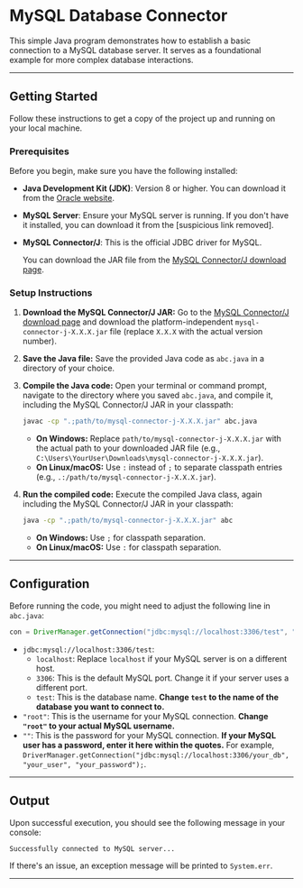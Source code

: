 # MySQL Database Connector

This simple Java program demonstrates how to establish a basic connection to a MySQL database server. It serves as a foundational example for more complex database interactions.

-----

## Getting Started

Follow these instructions to get a copy of the project up and running on your local machine.

### Prerequisites

Before you begin, make sure you have the following installed:

  * **Java Development Kit (JDK)**: Version 8 or higher. You can download it from the [Oracle website](https://www.oracle.com/java/technologies/downloads/).

  * **MySQL Server**: Ensure your MySQL server is running. If you don't have it installed, you can download it from the [suspicious link removed].

  * **MySQL Connector/J**: This is the official JDBC driver for MySQL.

    You can download the JAR file from the [MySQL Connector/J download page](https://dev.mysql.com/downloads/connector/j/).

### Setup Instructions

1.  **Download the MySQL Connector/J JAR:**
    Go to the [MySQL Connector/J download page](https://dev.mysql.com/downloads/connector/j/) and download the platform-independent `mysql-connector-j-X.X.X.jar` file (replace `X.X.X` with the actual version number).

2.  **Save the Java file:**
    Save the provided Java code as `abc.java` in a directory of your choice.

3.  **Compile the Java code:**
    Open your terminal or command prompt, navigate to the directory where you saved `abc.java`, and compile it, including the MySQL Connector/J JAR in your classpath:

    ```bash
    javac -cp ".;path/to/mysql-connector-j-X.X.X.jar" abc.java
    ```

      * **On Windows:** Replace `path/to/mysql-connector-j-X.X.X.jar` with the actual path to your downloaded JAR file (e.g., `C:\Users\YourUser\Downloads\mysql-connector-j-X.X.X.jar`).
      * **On Linux/macOS:** Use `:` instead of `;` to separate classpath entries (e.g., `.:/path/to/mysql-connector-j-X.X.X.jar`).

4.  **Run the compiled code:**
    Execute the compiled Java class, again including the MySQL Connector/J JAR in your classpath:

    ```bash
    java -cp ".;path/to/mysql-connector-j-X.X.X.jar" abc
    ```

      * **On Windows:** Use `;` for classpath separation.
      * **On Linux/macOS:** Use `:` for classpath separation.

-----

## Configuration

Before running the code, you might need to adjust the following line in `abc.java`:

```java
con = DriverManager.getConnection("jdbc:mysql://localhost:3306/test", "root", "");
```

  * `jdbc:mysql://localhost:3306/test`:
      * `localhost`: Replace `localhost` if your MySQL server is on a different host.
      * `3306`: This is the default MySQL port. Change it if your server uses a different port.
      * `test`: This is the database name. **Change `test` to the name of the database you want to connect to.**
  * `"root"`: This is the username for your MySQL connection. **Change `"root"` to your actual MySQL username.**
  * `""`: This is the password for your MySQL connection. **If your MySQL user has a password, enter it here within the quotes.** For example, `DriverManager.getConnection("jdbc:mysql://localhost:3306/your_db", "your_user", "your_password");`.

-----

## Output

Upon successful execution, you should see the following message in your console:

```
Successfully connected to MySQL server...
```

If there's an issue, an exception message will be printed to `System.err`.

-----

